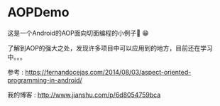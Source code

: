 # AOPDemo
这是一个Android的AOP面向切面编程的小例子🌰 😁


了解到AOP的强大之处，发现许多项目中可以应用到的地方，目前还在学习中。。。

参考 : https://fernandocejas.com/2014/08/03/aspect-oriented-programming-in-android/

我的博客 : http://www.jianshu.com/p/6d8054759bca
